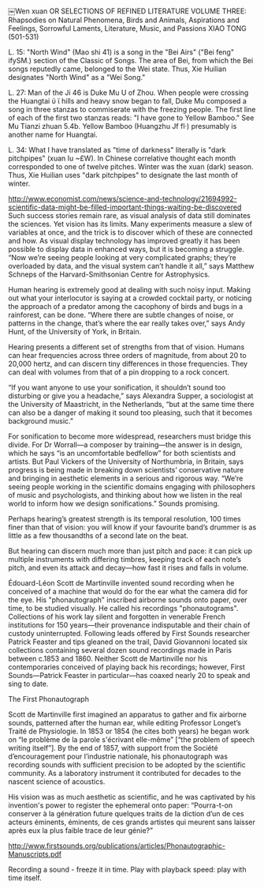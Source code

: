  ￼Wen xuan
OR SELECTIONS OF
REFINED LITERATURE
VOLUME THREE: Rhapsodies on Natural Phenomena, Birds and Animals, Aspirations and Feelings, Sorrowful Laments, Literature, Music, and Passions
XIAO TONG (501-531)

L. 15: "North Wind" (Mao shi 41) is a song in the "Bei Airs" ("Bei feng" ifySM.) section of the Classic of Songs. The area of Bei, from which the Bei songs reputedly came, belonged to the Wei state. Thus, Xie Huilian designates "North Wind" as a "Wei Song."

L. 27: Man of the Ji 46 is Duke Mu U of Zhou. When people were crossing the Huangtai ϋ ϊ hills and heavy snow began to fall, Duke Mu composed a song in three stanzas to commiserate with the freezing people. The first line of each of the first two stanzas reads: "I have gone to Yellow Bamboo." See Mu Tianzi zhuan 5.4b. Yellow Bamboo (Huangzhu Jf fl·) presumably is another name for Huangtai.

 L. 34: What I have translated as "time of darkness" literally is "dark pitchpipes" (xuan Iu ~£W). In Chinese correlative thought each month corresponded to one of twelve pitches. Winter was the xuan (dark) season. Thus, Xie Huilian uses "dark pitchpipes" to designate the last month of winter.

 http://www.economist.com/news/science-and-technology/21694992-scientific-data-might-be-filled-important-things-waiting-be-discovered
Such success stories remain rare, as visual analysis of data still dominates the sciences. Yet vision has its limits. Many experiments measure a slew of variables at once, and the trick is to discover which of these are connected and how. As visual display technology has improved greatly it has been possible to display data in enhanced ways, but it is becoming a struggle. “Now we’re seeing people looking at very complicated graphs; they’re overloaded by data, and the visual system can’t handle it all,” says Matthew Schneps of the Harvard-Smithsonian Centre for Astrophysics.

Human hearing is extremely good at dealing with such noisy input. Making out what your interlocutor is saying at a crowded cocktail party, or noticing the approach of a predator among the cacophony of birds and bugs in a rainforest, can be done. “Where there are subtle changes of noise, or patterns in the change, that’s where the ear really takes over,” says Andy Hunt, of the University of York, in Britain.

Hearing presents a different set of strengths from that of vision. Humans can hear frequencies across three orders of magnitude, from about 20 to 20,000 hertz, and can discern tiny differences in those frequencies. They can deal with volumes from that of a pin dropping to a rock concert.

“If you want anyone to use your sonification, it shouldn’t sound too disturbing or give you a headache,” says Alexandra Supper, a sociologist at the University of Maastricht, in the Netherlands, “but at the same time there can also be a danger of making it sound too pleasing, such that it becomes background music.”

For sonification to become more widespread, researchers must bridge this divide. For Dr Worrall—a composer by training—the answer is in design, which he says “is an uncomfortable bedfellow” for both scientists and artists. But Paul Vickers of the University of Northumbria, in Britain, says progress is being made in breaking down scientists’ conservative nature and bringing in aesthetic elements in a serious and rigorous way. “We’re seeing people working in the scientific domains engaging with philosophers of music and psychologists, and thinking about how we listen in the real world to inform how we design sonifications.” Sounds promising.

 Perhaps hearing’s greatest strength is its temporal resolution, 100 times finer than that of vision: you will know if your favourite band’s drummer is as little as a few thousandths of a second late on the beat.

 But hearing can discern much more than just pitch and pace: it can pick up multiple instruments with differing timbres, keeping track of each note’s pitch, and even its attack and decay—how fast it rises and falls in volume.

 Édouard-Léon Scott de Martinville invented sound recording when he conceived of a machine that would do for the ear what the camera did for the eye. His "phonautograph" inscribed airborne sounds onto paper, over time, to be studied visually. He called his recordings "phonautograms". Collections of his work lay silent and forgotten in venerable French institutions for 150 years—their provenance indisputable and their chain of custody uninterrupted. Following leads offered by First Sounds researcher Patrick Feaster and tips gleaned on the trail, David Giovannoni located six collections containing several dozen sound recordings made in Paris between c.1853 and 1860. Neither Scott de Martinville nor his contemporaries conceived of playing back his recordings; however, First Sounds—Patrick Feaster in particular—has coaxed nearly 20 to speak and sing to date.

The First Phonautograph

Scott de Martinville first imagined an apparatus to gather and fix airborne sounds, patterned after the human ear, while editing Professor Longet’s Traité de Physiologie. In 1853 or 1854 (he cites both years) he began work on “le problème de la parole s'écrivant elle-même” [“the problem of speech writing itself”]. By the end of 1857, with support from the Société d’encouragement pour l’industrie nationale, his phonautograph was recording sounds with sufficient precision to be adopted by the scientific community. As a laboratory instrument it contributed for decades to the nascent science of acoustics.

His vision was as much aesthetic as scientific, and he was captivated by his invention's power to register the ephemeral onto paper: “Pourra-t-on conserver à la génération future quelques traits de la diction d’un de ces acteurs éminents, éminents, de ces grands artistes qui meurent sans laisser après eux la plus faible trace de leur génie?”

http://www.firstsounds.org/publications/articles/Phonautographic-Manuscripts.pdf

Recording a sound - freeze it in time.
Play with playback speed: play with time itself.



